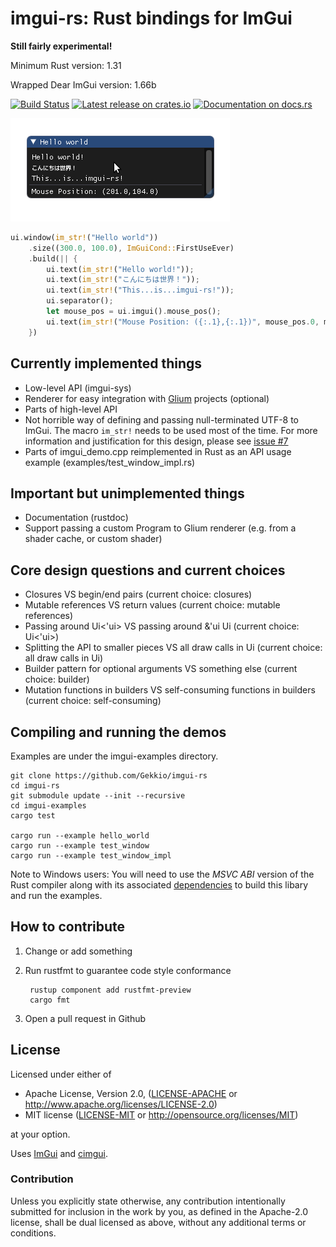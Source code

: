 # imgui-rs: Rust bindings for ImGui

**Still fairly experimental!**

Minimum Rust version: 1.31

Wrapped Dear ImGui version: 1.66b

[![Build Status](https://travis-ci.org/Gekkio/imgui-rs.svg?branch=master)](https://travis-ci.org/Gekkio/imgui-rs)
[![Latest release on crates.io](https://meritbadge.herokuapp.com/imgui)](https://crates.io/crates/imgui)
[![Documentation on docs.rs](https://docs.rs/imgui/badge.svg)](https://docs.rs/imgui)

![Hello world](hello_world.png)

```rust
ui.window(im_str!("Hello world"))
    .size((300.0, 100.0), ImGuiCond::FirstUseEver)
    .build(|| {
        ui.text(im_str!("Hello world!"));
        ui.text(im_str!("こんにちは世界！"));
        ui.text(im_str!("This...is...imgui-rs!"));
        ui.separator();
        let mouse_pos = ui.imgui().mouse_pos();
        ui.text(im_str!("Mouse Position: ({:.1},{:.1})", mouse_pos.0, mouse_pos.1));
    })
```

## Currently implemented things

* Low-level API (imgui-sys)
* Renderer for easy integration with [Glium](https://github.com/tomaka/glium) projects (optional)
* Parts of high-level API
* Not horrible way of defining and passing null-terminated UTF-8 to ImGui.
  The macro `im_str!` needs to be used most of the time. For more
  information and justification for this design, please see [issue #7](https://github.com/Gekkio/imgui-rs/issues/7)
* Parts of imgui\_demo.cpp reimplemented in Rust as an API usage example (examples/test\_window\_impl.rs)

## Important but unimplemented things

* Documentation (rustdoc)
* Support passing a custom Program to Glium renderer (e.g. from a shader cache, or custom shader)

## Core design questions and current choices

* Closures VS begin/end pairs (current choice: closures)
* Mutable references VS return values (current choice: mutable references)
* Passing around Ui&lt;'ui&gt; VS passing around &amp;'ui Ui (current choice: Ui&lt;'ui&gt;)
* Splitting the API to smaller pieces VS all draw calls in Ui (current choice: all draw calls in Ui)
* Builder pattern for optional arguments VS something else (current choice: builder)
* Mutation functions in builders VS self-consuming functions in builders (current choice: self-consuming)

## Compiling and running the demos

Examples are under the imgui-examples directory.

    git clone https://github.com/Gekkio/imgui-rs
    cd imgui-rs
    git submodule update --init --recursive
    cd imgui-examples
    cargo test

    cargo run --example hello_world
    cargo run --example test_window
    cargo run --example test_window_impl

Note to Windows users:  You will need to use the *MSVC ABI* version of the Rust compiler along
with its associated [dependencies](https://www.rust-lang.org/en-US/downloads.html#win-foot) to
build this libary and run the examples.

## How to contribute

1. Change or add something
2. Run rustfmt to guarantee code style conformance

        rustup component add rustfmt-preview
        cargo fmt

3. Open a pull request in Github

## License

Licensed under either of

 * Apache License, Version 2.0, ([LICENSE-APACHE](LICENSE-APACHE) or http://www.apache.org/licenses/LICENSE-2.0)
 * MIT license ([LICENSE-MIT](LICENSE-MIT) or http://opensource.org/licenses/MIT)

at your option.

Uses [ImGui](https://github.com/ocornut/imgui) and [cimgui](https://github.com/cimgui/cimgui).

### Contribution

Unless you explicitly state otherwise, any contribution intentionally
submitted for inclusion in the work by you, as defined in the Apache-2.0
license, shall be dual licensed as above, without any additional terms or
conditions.
